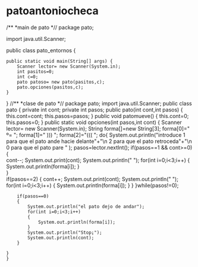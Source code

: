# patoantoniocheca
/**
*main de pato
*//
package pato;

import java.util.Scanner;

public class pato_entornos {

	public static void main(String[] args) {
		Scanner lector= new Scanner(System.in);
		int pasitos=0;
		int c=0;
		pato patoso= new pato(pasitos,c);
		pato.opciones(pasitos,c);
	}
}
//**
*clase de pato
*//
package pato;
import java.util.Scanner;
	public class pato
	{
			private int cont;
			private int pasos;
	public pato(int cont,int pasos)
	{
		this.cont=cont;
		this.pasos=pasos;
	}
	public void patomueve()
	{
		this.cont=0;
		this.pasos=0;
	}
	public static void opciones(int pasos,int cont)
	{
		Scanner lector= new Scanner(System.in);
		String forma[]=new String[3];
	    forma[0]="    º=  ";
	    forma[1]=" )))   ";
	    forma[2]="(((  ";
		do{
			System.out.println("introduce 1 para que el pato ande hacie delante"+"\n 2 para que el pato retroceda"+"\n 0 para que el pato pare " );
			pasos=lector.nextInt();
			if(pasos==1 && cont>=0)
			{	
				cont--;
						System.out.print(cont);
					System.out.println(" ");
					for(int i=0;i<3;i++)
					{
						System.out.println(forma[i]);
					}		
			}	
			if(pasos==2)
			{
				cont++;
					System.out.print(cont);
				System.out.println(" ");
				for(int i=0;i<3;i++)
				{
					System.out.println(forma[i]);
				}
			}
		}while(pasos!=0);
		
		if(pasos==0)
		{	
			System.out.println("el pato dejo de andar");
			for(int i=0;i<3;i++)
			{
				System.out.println(forma[i]);
			}		
			System.out.println("Stop¡");
			System.out.println(cont);
		}
		
	}
	}
	
	
